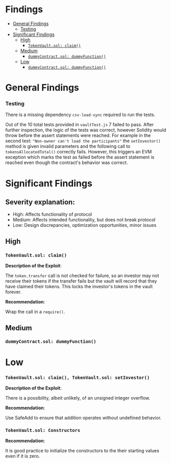 # Findings

- [General Findings](#general-findings)
    + [Testing](#testing)
- [Significant Findings](#significant-findings)
  * [High](#high)
    + [```TokenVault.sol: claim()```](#tokenvaultsol-claim)
  * [Medium](#medium)
    + [```dummyContract.sol: dummyFunction()```](#---dummyContractsol--dummyFunction-----)
  * [Low](#low)
    + [```dummyContract.sol: dummyFunction()```](#---dummyContractsol--dummyFunction-----)


# General Findings 

### Testing 
There is a missing dependency `csv-load-sync` required to run the tests.

Out of the 10 total tests provided in `vaultTest.js` 7 failed to pass. After further inspection, the logic of the tests was correct, however Solidity would throw before the assert statements were reached. For example in the second test: `"Non-owner can't load the participants"` the `setInvestor()` method is given invalid parameters and the following call to `tokensAllocatedTotal()` correctly fails. However, this triggers an EVM exception which marks the test as failed before the assert statement is reached even though the contract's behavior was correct. 


# Significant Findings

## Severity explanation:
- High: Affects functionality of protocol 
- Medium: Affects intended functionality, but does not break protocol
- Low: Design discrepancies, optimization opportunities, minor issues

## High

### ```TokenVault.sol: claim()```

**Description of the Exploit**:

The `token.transfer` call is not checked for failure, so an investor may not receive their tokens if the transfer fails but the vault will record that they have claimed their tokens. This locks the investor's tokens in the vault forever.

**Recommendation**:

Wrap the call in a `require()`.


## Medium

### ```dummyContract.sol: dummyFunction()```

# Low
### ```TokenVault.sol: claim(), TokenVault.sol: setInvestor()```


**Description of the Exploit**:

There is a possibility, albeit unlikely, of an unsigned integer overflow.

**Recommendation**:

Use SafeAdd to ensure that addition operates without undefined behavior.

### ```TokenVault.sol: Constructors```

**Recommendation**:

It is good practice to initialize the constructors to the their starting values even if it is zero.


